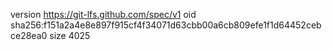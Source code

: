version https://git-lfs.github.com/spec/v1
oid sha256:f151a2a4e8e897f915cf4f34071d63cbb00a6cb809efe1f1d64452cebce28ea0
size 4025

